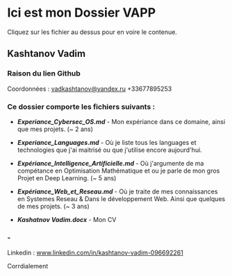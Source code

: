# Ici est mon Dossier VAPP #

Cliquez sur les fichier au dessus pour en voire le contenue.

## Kashtanov Vadim ##

### Raison du lien Github ###

Coordonnées : vadkashtanov@yandex.ru  +33677895253

### Ce dossier comporte les fichiers suivants : ###

* ***Experiance_Cybersec_OS.md*** - Mon expériance dans ce domaine, ainsi que mes projets. (~ 2 ans)

* ***Experiance_Languages.md*** - Où je liste tous les languages et technologies que j'ai maitrisé ou que j'utilise encore aujourd'hui.

* ***Expériance_Intelligence_Artificielle.md*** - Où j'argumente de ma compétance en Optimisation Mathématique et ou je parle de mon gros Projet en Deep Learning. (~ 5 ans)

* ***Expériance_Web_et_Reseau.md*** - Où je traite de mes connaissances en Systemes Reseau & Dans le développement Web. Ainsi que quelques de mes projets. (~ 3 ans)

*  ***Kashatnov Vadim.docx*** - Mon CV

### - ###

Linkedin : www.linkedin.com/in/kashtanov-vadim-096692261

Corrdialement
